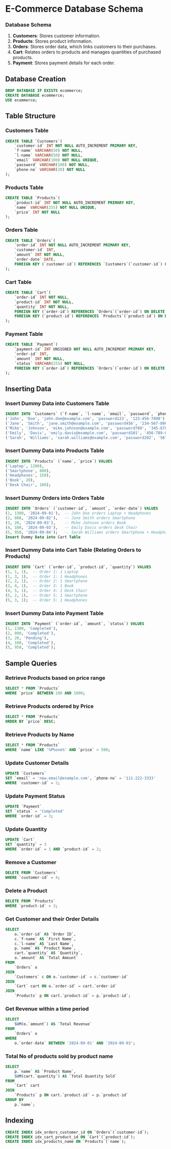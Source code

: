
# E-Commerce Database Schema

### Database Schema

1. **Customers**: Stores customer information.
2. **Products**: Stores product information.
3. **Orders**: Stores order data, which links customers to their purchases.
4. **Cart**: Relates orders to products and manages quantities of purchased products.
5. **Payment**: Stores payment details for each order.

## Database Creation

```sql
DROP DATABASE IF EXISTS ecommerce;
CREATE DATABASE ecommerce;
USE ecommerce;
```

## Table Structure

### Customers Table
```sql
CREATE TABLE `Customers`(
    `customer-id` INT NOT NULL AUTO_INCREMENT PRIMARY KEY,
    `f-name` VARCHAR(50) NOT NULL,
    `l-name` VARCHAR(50) NOT NULL,
    `email` VARCHAR(100) NOT NULL UNIQUE,
    `password` VARCHAR(100) NOT NULL,
    `phone-no` VARCHAR(20) NOT NULL
);
```

### Products Table
```sql
CREATE TABLE `Products`(
    `product-id` INT NOT NULL AUTO_INCREMENT PRIMARY KEY,
    `name` VARCHAR(255) NOT NULL UNIQUE,
    `price` INT NOT NULL
);
```

### Orders Table
```sql
CREATE TABLE `Orders`(
    `order-id` INT NOT NULL AUTO_INCREMENT PRIMARY KEY,
    `customer-id` INT,
    `amount` INT NOT NULL,
    `order-date` DATE,
    FOREIGN KEY (`customer-id`) REFERENCES `Customers`(`customer-id`) ON DELETE CASCADE
);
```

### Cart Table
```sql
CREATE TABLE `Cart`(
    `order-id` INT NOT NULL,
    `product-id` INT NOT NULL,
    `quantity` INT NOT NULL,
    FOREIGN KEY (`order-id`) REFERENCES `Orders`(`order-id`) ON DELETE CASCADE,
    FOREIGN KEY (`product-id`) REFERENCES `Products`(`product-id`) ON DELETE CASCADE
);
```

### Payment Table
```sql
CREATE TABLE `Payment`(
    `payment-id` INT UNSIGNED NOT NULL AUTO_INCREMENT PRIMARY KEY,
    `order-id` INT,
    `amount` INT NOT NULL,
    `status` VARCHAR(255) NOT NULL,
    FOREIGN KEY (`order-id`) REFERENCES `Orders`(`order-id`) ON DELETE CASCADE
);
```

## Inserting Data

### Insert Dummy Data into Customers Table
```sql
INSERT INTO `Customers` (`f-name`, `l-name`, `email`, `password`, `phone-no`) VALUES
('John', 'Doe', 'john.doe@example.com', 'password123', '123-456-7890'),
('Jane', 'Smith', 'jane.smith@example.com', 'password456', '234-567-8901'),
('Mike', 'Johnson', 'mike.johnson@example.com', 'password789', '345-678-9012'),
('Emily', 'Davis', 'emily.davis@example.com', 'password101', '456-789-0123'),
('Sarah', 'Williams', 'sarah.williams@example.com', 'password202', '567-890-1234');
```

### Insert Dummy Data into Products Table
```sql
INSERT INTO `Products` (`name`, `price`) VALUES
('Laptop', 1200),
('Smartphone', 800),
('Headphones', 150),
('Book', 20),
('Desk Chair', 100);
```

### Insert Dummy Orders into Orders Table
```sql
INSERT INTO `Orders` (`customer-id`, `amount`, `order-date`) VALUES
(1, 1300, '2024-09-01'),  -- John Doe orders Laptop + Headphones
(2, 800, '2024-09-02'),   -- Jane Smith orders Smartphone
(3, 20, '2024-09-03'),    -- Mike Johnson orders Book
(4, 100, '2024-09-03'),   -- Emily Davis orders Desk Chair
(5, 950, '2024-09-04');   -- Sarah Williams orders Smartphone + Headphones
Insert Dummy Data into Cart Table
```

### Insert Dummy Data into Cart Table (Relating Orders to Products)
```sql
INSERT INTO `Cart` (`order-id`, `product-id`, `quantity`) VALUES
(1, 1, 1),  -- Order 1: 1 Laptop
(1, 3, 1),  -- Order 1: 1 Headphones
(2, 2, 1),  -- Order 2: 1 Smartphone
(3, 4, 1),  -- Order 3: 1 Book
(4, 5, 1),  -- Order 4: 1 Desk Chair
(5, 2, 1),  -- Order 5: 1 Smartphone
(5, 3, 1);  -- Order 5: 1 Headphones
```

### Insert Dummy Data into Payment Table
```sql
INSERT INTO `Payment` (`order-id`, `amount`, `status`) VALUES
(1, 1300, 'Completed'),
(2, 800, 'Completed'),
(3, 20, 'Pending'),
(4, 100, 'Completed'),
(5, 950, 'Completed');
```

## Sample Queries

### Retrieve Products based on price range
```sql
SELECT * FROM `Products`
WHERE `price` BETWEEN 100 AND 1000;
```

### Retrieve Products ordered by Price
```sql
SELECT * FROM `Products`
ORDER BY `price` DESC;
```

### Retrieve Products by Name
```sql
SELECT * FROM `Products`
WHERE `name` LIKE '%Phone%' AND `price` > 500;
```

### Update Customer Details
```sql
UPDATE `Customers`
SET `email` = 'new.email@example.com', `phone-no` = '111-222-3333'
WHERE `customer-id` = 2;
```

### Update Payment Status
```sql
UPDATE `Payment`
SET `status` = 'Completed'
WHERE `order-id` = 3;
```

### Update Quantity
```sql
UPDATE `Cart`
SET `quantity` = 3
WHERE `order-id` = 1 AND `product-id` = 2;
```

### Remove a Customer
```sql
DELETE FROM `Customers`
WHERE `customer-id` = 4;
```

### Delete a Product
```sql
DELETE FROM `Products`
WHERE `product-id` = 3;
```

### Get Customer and their Order Details
```sql
SELECT 
    o.`order-id` AS `Order ID`, 
    c.`f-name` AS `First Name`, 
    c.`l-name` AS `Last Name`, 
    p.`name` AS `Product Name`, 
    cart.`quantity` AS `Quantity`, 
    o.`amount` AS `Total Amount`
FROM 
    `Orders` o
JOIN 
    `Customers` c ON o.`customer-id` = c.`customer-id`
JOIN 
    `Cart` cart ON o.`order-id` = cart.`order-id`
JOIN 
    `Products` p ON cart.`product-id` = p.`product-id`;
```
### Get Revenue within a time period
```sql
SELECT 
    SUM(o.`amount`) AS `Total Revenue`
FROM 
    `Orders` o
WHERE 
    o.`order-date` BETWEEN '2024-09-01' AND '2024-09-03';
```
### Total No of products sold by product name
```sql
SELECT 
    p.`name` AS `Product Name`, 
    SUM(cart.`quantity`) AS `Total Quantity Sold`
FROM 
    `Cart` cart
JOIN 
    `Products` p ON cart.`product-id` = p.`product-id`
GROUP BY 
    p.`name`;
```

## Indexing
```sql
CREATE INDEX idx_orders_customer_id ON `Orders`(`customer-id`);
CREATE INDEX idx_cart_product_id ON `Cart`(`product-id`);
CREATE INDEX idx_products_name ON `Products`(`name`);
```

